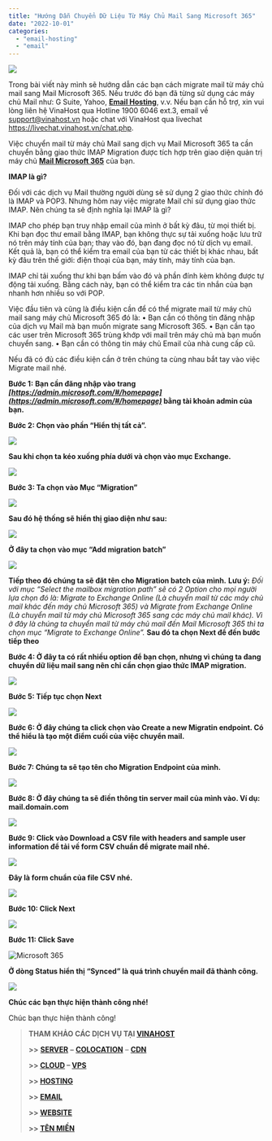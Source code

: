 ```yaml
---
title: "Hướng Dẫn Chuyển Dữ Liệu Từ Máy Chủ Mail Sang Microsoft 365"
date: "2022-10-01"
categories: 
  - "email-hosting"
  - "email"
---
```


![](images/migration.jpg)

Trong bài viết này mình sẽ hướng dẫn các bạn cách migrate mail từ máy chủ mail sang Mail Microsoft 365. Nếu trước đó bạn đã từng sử dụng các máy chủ Mail như: G Suite, Yahoo, **[Email Hosting](https://vinahost.vn/email-hosting-chuyen-nghiep/)**, v.v. Nếu bạn cần hỗ trợ, xin vui lòng liên hệ VinaHost qua Hotline 1900 6046 ext.3, email về support@vinahost.vn hoặc chat với VinaHost qua livechat https://livechat.vinahost.vn/chat.php.

Việc chuyển mail từ máy chủ Mail sang dịch vụ Mail Microsoft 365 ta cần chuyển bằng giao thức IMAP Migration được tích hợp trên giao diện quản trị máy chủ **[Mail Microsoft 365](https://vinahost.vn/microsoft-365/)** của bạn.

**IMAP là gì?**

Đối với các dịch vụ Mail thường người dùng sẽ sử dụng 2 giao thức chính đó là IMAP và POP3. Nhưng hôm nay việc migrate Mail chỉ sử dụng giao thức IMAP. Nên chúng ta sẽ định nghĩa lại IMAP là gì?

IMAP cho phép bạn truy nhập email của mình ở bất kỳ đâu, từ mọi thiết bị. Khi bạn đọc thư email bằng IMAP, bạn không thực sự tải xuống hoặc lưu trữ nó trên máy tính của bạn; thay vào đó, bạn đang đọc nó từ dịch vụ email. Kết quả là, bạn có thể kiểm tra email của bạn từ các thiết bị khác nhau, bất kỳ đâu trên thế giới: điện thoại của bạn, máy tính, máy tính của bạn.

IMAP chỉ tải xuống thư khi bạn bấm vào đó và phần đính kèm không được tự động tải xuống. Bằng cách này, bạn có thể kiểm tra các tin nhắn của bạn nhanh hơn nhiều so với POP.

Việc đầu tiên và cũng là điều kiện cần để có thể migrate mail từ máy chủ mail sang máy chủ Microsoft 365 đó là: • Bạn cần có thông tin đăng nhập của dịch vụ Mail mà bạn muốn migrate sang Microsoft 365. • Bạn cần tạo các user trên Microsoft 365 trùng khớp với mail trên máy chủ mà bạn muốn chuyển sang. • Bạn cần có thông tin máy chủ Email của nhà cung cấp cũ.

Nếu đã có đủ các điều kiện cần ở trên chúng ta cùng nhau bắt tay vào việc Migrate mail nhé.

**Bước 1:** **Bạn cần đăng nhập vào trang _[https://admin.microsoft.com/#/homepage](https://admin.microsoft.com/#/homepage)_ bằng tài khoản admin của bạn.**

**Bước 2: Chọn vào phần “Hiển thị tất cả”.**

![](images/1.png)

**Sau khi chọn ta kéo xuống phía dưới và chọn vào mục Exchange.**

![](images/1-1.png)

**Bước 3: Ta chọn vào Mục “Migration”**

![](images/2.png)

**Sau đó hệ thống sẽ hiển thị giao diện như sau:**

![](images/3.png)

**Ở đây ta chọn vào mục “Add migration batch”**

![](images/4.png)

**Tiếp theo đó chúng ta sẽ đặt tên cho Migration batch của mình.** **Lưu ý:** _Đối với mục “Select the mailbox migration path” sẽ có 2 Option cho mọi người lựa chọn đó là: Migrate to Exchange Online (Là chuyển mail từ các máy chủ mail khác đến máy chủ Microsoft 365) và Migrate from Exchange Online (Là chuyển mail từ máy chủ Microsoft 365 sang các máy chủ mail khác). Vì ở đây là chúng ta chuyển mail từ máy chủ mail đến Mail Microsoft 365 thì ta chọn mục “Migrate to Exchange Online”._ **Sau đó ta chọn Next để đến bước tiếp theo**

**Bước 4: Ở đây ta có rất nhiều option để bạn chọn, nhưng vì chúng ta đang chuyển dữ liệu mail sang nên chỉ cần chọn giao thức IMAP migration.**

![](images/4-1.png)

**Bước 5: Tiếp tục chọn Next**

![](images/5.png)

**Bước 6: Ở đây chúng ta click chọn vào Create a new Migratin endpoint. Có thể hiểu là tạo một điểm cuối của việc chuyển mail.**

![](images/6.png)

**Bước 7: Chúng ta sẽ tạo tên cho Migration Endpoint của mình.**

![](images/6-1.png)

**Bước 8: Ở đây chúng ta sẽ điền thông tin server mail của mình vào. Ví dụ: mail.domain.com**

![](images/6-2.png)

**Bước 9: Click vào Download a CSV file with headers and sample user information để tải về form CSV chuẩn để migrate mail nhé.**

![](images/7.png)

**Đây là form chuẩn của file CSV nhé.**

![](images/7-1.png)

**Bước 10: Click Next**

![](images/7-2.png)

**Bước 11: Click Save**

![Microsoft 365](images/7-3.png)

**Ở dòng Status hiển thị “Synced” là quá trình chuyển mail đã thành công.**

![](images/7-4.png)

**Chúc các bạn thực hiện thành công nhé!**

Chúc bạn thực hiện thành công!

> **THAM KHẢO CÁC DỊCH VỤ TẠI [VINAHOST](https://kb.vinahost.vn/)**
> 
> **\>>** [**SERVER**](https://vinahost.vn/thue-may-chu-rieng/) **–** [**COLOCATION**](https://vinahost.vn/colocation.html) – [**CDN**](https://vinahost.vn/dich-vu-cdn-chuyen-nghiep)
> 
> **\>> [CLOUD](https://vinahost.vn/cloud-server-gia-re/) – [VPS](https://vinahost.vn/vps-ssd-chuyen-nghiep/)**
> 
> **\>> [HOSTING](https://vinahost.vn/wordpress-hosting)**
> 
> **\>> [EMAIL](https://vinahost.vn/email-hosting)**
> 
> **\>> [WEBSITE](http://vinawebsite.vn/)**
> 
> **\>> [TÊN MIỀN](https://vinahost.vn/ten-mien-gia-re/)**
